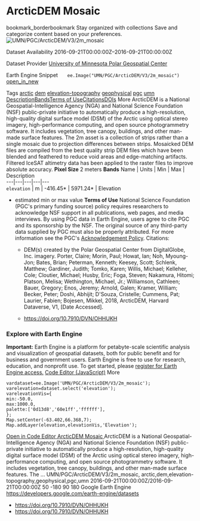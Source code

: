  
#  ArcticDEM Mosaic 
bookmark_borderbookmark Stay organized with collections  Save and categorize content based on your preferences.
![UMN/PGC/ArcticDEM/V3/2m_mosaic](https://developers.google.com/earth-engine/datasets/images/UMN/UMN_PGC_ArcticDEM_V3_2m_mosaic_sample.png) 

Dataset Availability
    2016-09-21T00:00:00Z–2016-09-21T00:00:00Z 

Dataset Provider
     [ University of Minnesota Polar Geospatial Center ](https://www.pgc.umn.edu/data/arcticdem/) 

Earth Engine Snippet
     `    ee.Image("UMN/PGC/ArcticDEM/V3/2m_mosaic")   ` [ open_in_new ](https://code.earthengine.google.com/?scriptPath=Examples:Datasets/UMN/UMN_PGC_ArcticDEM_V3_2m_mosaic) 

Tags
     [arctic](https://developers.google.com/earth-engine/datasets/tags/arctic) [dem](https://developers.google.com/earth-engine/datasets/tags/dem) [elevation-topography](https://developers.google.com/earth-engine/datasets/tags/elevation-topography) [geophysical](https://developers.google.com/earth-engine/datasets/tags/geophysical) [pgc](https://developers.google.com/earth-engine/datasets/tags/pgc) [umn](https://developers.google.com/earth-engine/datasets/tags/umn)
[Description](https://developers.google.com/earth-engine/datasets/catalog/UMN_PGC_ArcticDEM_V3_2m_mosaic#description)[Bands](https://developers.google.com/earth-engine/datasets/catalog/UMN_PGC_ArcticDEM_V3_2m_mosaic#bands)[Terms of Use](https://developers.google.com/earth-engine/datasets/catalog/UMN_PGC_ArcticDEM_V3_2m_mosaic#terms-of-use)[Citations](https://developers.google.com/earth-engine/datasets/catalog/UMN_PGC_ArcticDEM_V3_2m_mosaic#citations)[DOIs](https://developers.google.com/earth-engine/datasets/catalog/UMN_PGC_ArcticDEM_V3_2m_mosaic#dois) More
ArcticDEM is a National Geospatial-Intelligence Agency (NGA) and National Science Foundation (NSF) public-private initiative to automatically produce a high-resolution, high-quality digital surface model (DSM) of the Arctic using optical stereo imagery, high-performance computing, and open source photogrammetry software. It includes vegetation, tree canopy, buildings, and other man-made surface features. The 2m asset is a collection of strips rather than a single mosaic due to projection differences between strips.
Mosaicked DEM files are compiled from the best quality strip DEM files which have been blended and feathered to reduce void areas and edge-matching artifacts. Filtered IceSAT altimetry data has been applied to the raster files to improve absolute accuracy.
**Pixel Size** 2 meters 
**Bands**
Name | Units | Min | Max | Description  
---|---|---|---|---  
`elevation` | m |  -416.45*  |  5971.24*  | Elevation  
* estimated min or max value 
**Terms of Use**
National Science Foundation (PGC's primary funding source) policy requires researchers to acknowledge NSF support in all publications, web pages, and media interviews.
By using PGC data in Earth Engine, users agree to cite PGC and its sponsorship by the NSF. The original source of any third-party data supplied by PGC must also be properly attributed.
For more information see the PGC's [Acknowledgement Policy](https://www.pgc.umn.edu/guides/user-services/acknowledgement-policy/).
Citations:
  * DEM(s) created by the Polar Geospatial Center from DigitalGlobe, Inc. imagery. Porter, Claire; Morin, Paul; Howat, Ian; Noh, Myoung-Jon; Bates, Brian; Peterman, Kenneth; Keesey, Scott; Schlenk, Matthew; Gardiner, Judith; Tomko, Karen; Willis, Michael; Kelleher, Cole; Cloutier, Michael; Husby, Eric; Foga, Steven; Nakamura, Hitomi; Platson, Melisa; Wethington, Michael, Jr.; Williamson, Cathleen; Bauer, Gregory; Enos, Jeremy; Arnold, Galen; Kramer, William; Becker, Peter; Doshi, Abhijit; D'Souza, Cristelle; Cummens, Pat; Laurier, Fabien; Bojesen, Mikkel, 2018, ArcticDEM, Harvard Dataverse, V1, [Date Accessed].


  * [ https://doi.org/10.7910/DVN/OHHUKH ](https://doi.org/10.7910/DVN/OHHUKH)


### Explore with Earth Engine
**Important:** Earth Engine is a platform for petabyte-scale scientific analysis and visualization of geospatial datasets, both for public benefit and for business and government users. Earth Engine is free to use for research, education, and nonprofit use. To get started, please [register for Earth Engine access.](https://console.cloud.google.com/earth-engine)
[Code Editor (JavaScript)](https://developers.google.com/earth-engine/datasets/catalog/UMN_PGC_ArcticDEM_V3_2m_mosaic#code-editor-javascript-sample) More
```
vardataset=ee.Image('UMN/PGC/ArcticDEM/V3/2m_mosaic');
varelevation=dataset.select('elevation');
varelevationVis={
min:-50.0,
max:1000.0,
palette:['0d13d8','60e1ff','ffffff'],
};
Map.setCenter(-63.402,66.368,7);
Map.addLayer(elevation,elevationVis,'Elevation');
```
[ Open in Code Editor ](https://code.earthengine.google.com/?scriptPath=Examples:Datasets/UMN/UMN_PGC_ArcticDEM_V3_2m_mosaic)
[ ArcticDEM Mosaic ](https://developers.google.com/earth-engine/datasets/catalog/UMN_PGC_ArcticDEM_V3_2m_mosaic)
ArcticDEM is a National Geospatial-Intelligence Agency (NGA) and National Science Foundation (NSF) public-private initiative to automatically produce a high-resolution, high-quality digital surface model (DSM) of the Arctic using optical stereo imagery, high-performance computing, and open source photogrammetry software. It includes vegetation, tree canopy, buildings, and other man-made surface features. The …
UMN/PGC/ArcticDEM/V3/2m_mosaic, arctic,dem,elevation-topography,geophysical,pgc,umn 
2016-09-21T00:00:00Z/2016-09-21T00:00:00Z
50 -180 90 180 
Google Earth Engine
https://developers.google.com/earth-engine/datasets
  * [ https://doi.org/10.7910/DVN/OHHUKH ](https://doi.org/https://www.pgc.umn.edu/data/arcticdem/)
  * [ https://doi.org/10.7910/DVN/OHHUKH ](https://doi.org/https://developers.google.com/earth-engine/datasets/catalog/UMN_PGC_ArcticDEM_V3_2m_mosaic)


